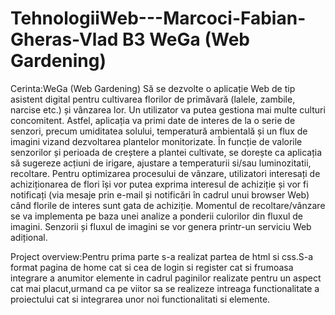 # TehnologiiWeb---Marcoci-Fabian-Gheras-Vlad B3 WeGa (Web Gardening)


Cerinta:WeGa (Web Gardening)
Să se dezvolte o aplicație Web de tip asistent digital pentru cultivarea florilor de primăvară (lalele, zambile, narcise etc.) și vânzarea lor. Un utilizator va putea gestiona mai multe culturi concomitent. Astfel, aplicația va primi date de interes de la o serie de senzori, precum umiditatea solului, temperatură ambientală și un flux de imagini vizand dezvoltarea plantelor monitorizate. În funcție de valorile senzorilor și perioada de creștere a plantei cultivate, se dorește ca aplicația să sugereze acțiuni de irigare, ajustare a temperaturii si/sau luminozitatii, recoltare. Pentru optimizarea procesului de vânzare, utilizatori interesați de achiziționarea de flori își vor putea exprima interesul de achiziție și vor fi notificați (via mesaje prin e-mail și notificări în cadrul unui browser Web) când florile de interes sunt gata de achiziție. Momentul de recoltare/vânzare se va implementa pe baza unei analize a ponderii culorilor din fluxul de imagini. Senzorii și fluxul de imagini se vor genera printr-un serviciu Web adițional.

Project overview:Pentru prima parte s-a realizat partea de html si css.S-a format pagina de home cat si cea de login si register cat si frumoasa integrare a anumitor elemente in cadrul paginilor realizate pentru un aspect cat mai placut,urmand ca pe viitor sa se realizeze intreaga functionalitate a proiectului cat si integrarea unor noi functionalitati si elemente.

